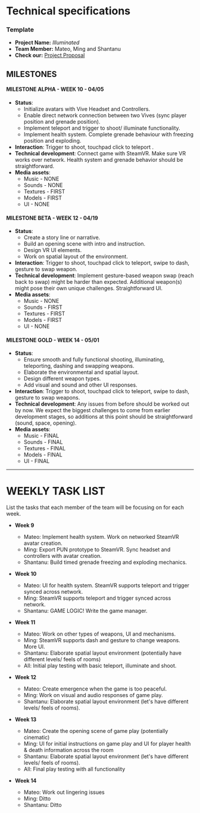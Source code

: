 # Technical specifications

### Template


- **Project Name:** *Illuminated*
- **Team Member:** Mateo, Ming and Shantanu
- **Check our:** [Project Proposal](https://github.com/mjm973/Illuminated/blob/master/project_proposal.md)

## MILESTONES

#### MILESTONE ALPHA - WEEK 10 - 04/05

- **Status**: 
  - Initialize avatars with Vive Headset and Controllers.
  - Enable direct network connection between two Vives (sync player position and grenade position).
  - Implement teleport and trigger to shoot/ illuminate functionality.
  - Implement health system. Complete grenade behaviour with freezing position and exploding.
- **Interaction**: Trigger to shoot, touchpad click to teleport .
- **Technical development**: Connect game with SteamVR. Make sure VR works over network. Health system and grenade behavior should be straightforward.
- **Media assets**: 
  - Music - NONE
  - Sounds - NONE
  - Textures - FIRST
  - Models - FIRST
  - UI - NONE

#### MILESTONE BETA - WEEK 12 - 04/19

- **Status**:
  - Create a story line or narrative.
  - Build an opening scene with intro and instruction.
  - Design VR UI elements.
  - Work on spatial layout of the environment.
- **Interaction**: Trigger to shoot, touchpad click to teleport, swipe to dash, gesture to swap weapon.
- **Technical development**: Implement gesture-based weapon swap (reach back to swap) might be harder than expected. Additional weapon(s) might pose their own unique challenges. Straightforward UI.
- **Media assets**: 
  - Music - NONE
  - Sounds - FIRST
  - Textures - FIRST
  - Models - FIRST
  - UI - NONE

#### MILESTONE GOLD - WEEK 14 - 05/01

- **Status**:
  - Ensure smooth and fully functional shooting, illuminating, teleporting, dashing and swapping weapons.
  - Elaborate the environmental and spatial layout.
  - Design different weapon types.
  - Add visual and sound and other UI responses. 
- **Interaction**: Trigger to shoot, touchpad click to teleport, swipe to dash, gesture to swap weapons.
- **Technical development**: Any issues from before should be worked out by now. We expect the biggest challenges to come from earlier development stages, so additions at this point should be straightforward (sound, space, opening). 
- **Media assets**: 
  - Music - FINAL
  - Sounds - FINAL
  - Textures - FINAL
  - Models - FINAL
  - UI - FINAL

---

# WEEKLY TASK LIST

List the tasks that each member of the team will be focusing on for each week.
- **Week 9**
  - Mateo: Implement health system. Work on networked SteamVR avatar creation.
  - Ming: Export PUN prototype to SteamVR. Sync headset and controllers with avatar creation.
  - Shantanu: Build timed grenade freezing and exploding mechanics.

- **Week 10**
  - Mateo: UI for health system. SteamVR supports teleport and trigger synced across network.
  - Ming: SteamVR supports teleport and trigger synced across network.
  - Shantanu: GAME LOGIC! Write the game manager.

- **Week 11**
  - Mateo: Work on other types of weapons, UI and mechanisms.
  - Ming: SteamVR supports dash and gesture to change weapons. More UI.
  - Shantanu: Elaborate spatial layout environment (potentially have different levels/ feels of rooms)
  - All: Initial play testing with basic teleport, illuminate and shoot.

- **Week 12**
  - Mateo: Create emergence when the game is too peaceful.
  - Ming: Work on visual and audio responses of game play. 
  - Shantanu: Elaborate spatial layout environment (let's have different levels/ feels of rooms).

- **Week 13**
  - Mateo: Create the opening scene of game play (potentially cinematic)
  - Ming: UI for initial instructions on game play and UI for player health & death information across the room
  - Shantanu: Elaborate spatial layout environment (let's have different levels/ feels of rooms).
  - All: Final play testing with all functionality

- **Week 14**
  - Mateo: Work out lingering issues
  - Ming:  Ditto
  - Shantanu: Ditto
